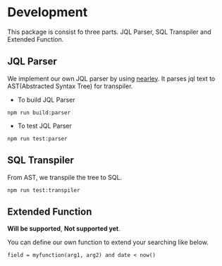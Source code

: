 # Development

This package is consist fo three parts. JQL Parser, SQL Transpiler and Extended Function.

## JQL Parser

We implement our own JQL parser by using [nearley](https://nearley.js.org/).
It parses jql text to AST(Abstracted Syntax Tree) for transpiler.

- To build JQL Parser
```
npm run build:parser
```

- To test JQL Parser
```
npm run test:parser
```

## SQL Transpiler

From AST, we transpile the tree to SQL.

```
npm run test:transpiler
```

## Extended Function

**Will be supported**, **Not supported yet**.

You can define our own function to extend your searching like below.

```
field = myfunction(arg1, arg2) and date < now()
```
